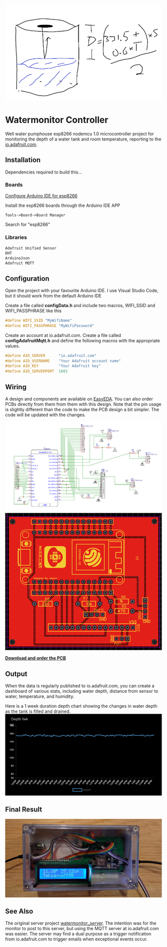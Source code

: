 ![Water Tank Diagram](/images/WaterTankDiagram.png)

# Watermonitor Controller

Well water pumphouse esp8266 nodemcu 1.0 microcontroller project for monitoring the depth of a water tank and room temperature, reporting to the [io.adafruit.com](https://io.adafruit.com/).

## Installation

Dependencies required to build this...

### Boards

[Configure Arduino IDE for esp8266](https://www.make-it.ca/setup-nodemcu-arduino-ide/)

Install the esp8266 boards through the Arduino IDE APP

    Tools->Board->Board Manager

Search for "esp8266"

### Libraries

    Adafruit Unified Sensor
    DHT
    ArduinoJson
    Adafruit MQTT

## Configuration

Open the project with your favourite Arduino IDE. I use Visual Studio Code, but it should work from the default Arduino IDE

Create a file called **configData.h** and include two macros, WIFI_SSID and WIFI_PASSPHRASE like this

```C++
#define WIFI_SSID "MyWifiName"
#define WIFI_PASSPHRASE "MyWifiPassword"
```

Create an account at io.adafruit.com.
Create a file called **configAdafruitMqtt.h** and define the following macros with the appropriate values.

```C++
#define AIO_SERVER      "io.adafruit.com"
#define AIO_USERNAME    "Your Adafruit account name"
#define AIO_KEY         "Your Adafruit key"
#define AIO_SERVERPORT  1883
```

## Wiring

A design and components are available on [EasyEDA](https://easyeda.com/kokuda/watermonitor_copy). You can also order PCBs directly from them from them with this design. Note that the pin usage is slightly different than the code to make the PCB design a bit simpler. The code will be updated with the changes.

![Circuit Diagram](/images/Circuit.png)
![PCB Layout](/images/PCB.png)

[**Download and order the PCB**](https://easyeda.com/kokuda/watermonitor_copy)

## Output

When the data is regularly published to io.adafruit.com, you can create a dashboard of various stats, including water depth, distance from sensor to water, temperature, and humidity.

Here is a 1 week duration depth chart showing the changes in water depth as the tank is filled and drained.
![Example io.adafruit.com Water Depth Chart](/images/Adafruit.png)

## Final Result

![Final Water Tank Monitor Device](images/FinalBox.jpg)

## See Also

The original server project [watermonitor_server](https://github.com/kokuda/watermonitor-server). The intention was for the monitor to post to this server, but using the MQTT server at io.adafruit.com was easier. The server may find a dual purpose as a trigger notification from io.adafruit.com to trigger emails when exceptional events occur.
